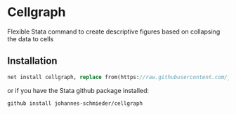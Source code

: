 # Cellgraph
Flexible Stata command to create descriptive figures based on collapsing the data to cells  

## Installation

```stata
net install cellgraph, replace from(https://raw.githubusercontent.com/johannes-schmieder/Cellgraph/master/)
```

or if you have the Stata github package installed: 
```stata
github install johannes-schmieder/cellgraph
```
